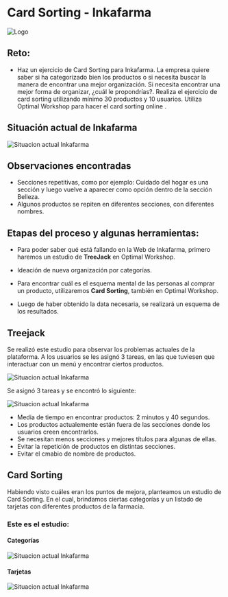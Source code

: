 # Card Sorting - Inkafarma

![Logo](assets/img/inkafarma.png)

## Reto: 

- Haz un ejercicio de Card Sorting para Inkafarma. La empresa quiere saber si ha categorizado bien los productos o si necesita buscar la manera de encontrar una mejor organización. Si necesita encontrar una mejor forma de organizar, ¿cuál le propondrías?. Realiza el ejercicio de card sorting utilizando mínimo 30 productos y 10 usuarios. Utiliza Optimal Workshop para hacer el card sorting online .

## Situación actual de Inkafarma

![Situacion actual Inkafarma](assets/img/inka.png)

## Observaciones encontradas

- Secciones repetitivas, como por ejemplo: Cuidado del hogar es una sección y luego vuelve a aparecer como opción dentro de la sección Belleza.
- Algunos productos se repiten en diferentes secciones, con diferentes nombres.

## Etapas del proceso y algunas herramientas:

- Para poder saber qué está fallando en la Web de Inkafarma, primero haremos un estudio de **TreeJack** en Optimal Workshop.

- Ideación de nueva organización por categorías.

- Para encontrar cuál es el esquema mental de las personas al comprar un producto, utilizaremos **Card Sorting**, también en Optimal Workshop.

- Luego de haber obtenido la data necesaria, se realizará un esquema de los resultados. 

## Treejack

Se realizó este estudio para observar los problemas actuales de la plataforma. A los usuarios se les asignó 3 tareas, en las que tuviesen que interactuar con un menú y encontrar ciertos productos. 

![Situacion actual Inkafarma](assets/img/menuinka.png)

Se asignó 3 tareas y se encontró lo siguiente:

![Situacion actual Inkafarma](assets/img/treejack.png)

- Media de tiempo en encontrar productos: 2 minutos y 40 segundos.
- Los productos actualemente están fuera de las secciones donde los usuarios creen encontrarlos.
- Se necesitan menos secciones y mejores títulos para algunas de ellas.
- Evitar la repetición de productos en distintas secciones.
- Evitar el cmabio de nombre de productos.


## Card Sorting

Habiendo visto cuáles eran los puntos de mejora, planteamos un estudio de Card Sorting. En el cual, brindamos ciertas categorías y un listado de tarjetas con diferentes productos de la farmacia.

### Este es el estudio:

#### Categorías
![Situacion actual Inkafarma](assets/img/cateegorias.png)

#### Tarjetas
![Situacion actual Inkafarma](assets/img/cards.png)